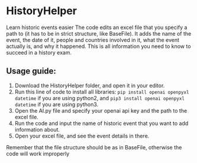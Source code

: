 # HistoryHelper
Learn historic events easier
The code edits an excel file that you specify a path to (it has to be in strict structure, like BaseFile). It adds the name of the event, the date of it, people and countries involved in it, what the event actually is, and why it happened. This is all information you need to know to succeed in a history exam.

## Usage guide:
1. Download the HistoryHelper folder, and open it in your editor. 
2. Run this line of code to install all libraries: ```pip install openai openpyxl datetime``` if you are using python2, and ```pip3 install openai openpyxl datetime``` if you are using python3.
3. Open the AI.py file and specify your openai api key and the path to the excel file.
4. Run the code and input the name of historic event that you want to add information about.
5. Open your excel file, and see the event details in there.

Remember that the file structure should be as in BaseFile, otherwise the code will work improperly
